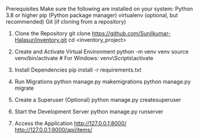 Prerequisites
Make sure the following are installed on your system:
Python 3.8 or higher
pip (Python package manager)
virtualenv (optional, but recommended)
Git (if cloning from a repository)


1. Clone the Repository
git clone https://github.com/Sunilkumar-Halasur/inventory.git
cd <inventory_project>


2. Create and Activate Virtual Environment
python -m venv venv
source venv/bin/activate     # For Windows: venv\Scripts\activate


3. Install Dependencies
pip install -r requirements.txt


4. Run Migrations
python manage.py makemigrations
python manage.py migrate


5. Create a Superuser (Optional)
python manage.py createsuperuser


6. Start the Development Server
python manage.py runserver

7. Access the Application
http://127.0.0.1:8000/
http://127.0.0.1:8000/api/items/